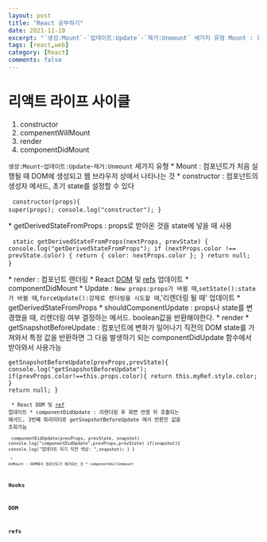 ```yaml
---
layout: post
title: "React 공부하기"
date: 2021-11-10
excerpt: "`생성:Mount`-`업데이트:Update`-`제거:Unmount` 세가지 유형 Mount : 컴포넌트가 처음 실행될 때 DOM에 생성되고 웹 브라우저 상에서 나타나는 것, constructor : 컴포넌트의 생성자 메서드, 초기 state를 설정할 수 있다"
tags: [react,web]
category: [React] 
comments: false
---
```


# 리액트 라이프 사이클
1. constructor
2. compenentWillMount
3. render
4. componentDidMount

`생성:Mount`-`업데이트:Update`-`제거:Unmount` 세가지 유형
	* Mount : 컴포넌트가 처음 실행될 때 DOM에 생성되고 웹 브라우저 상에서 나타나는 것
		* constructor : 컴포넌트의 생성자 메서드, 초기 state를 설정할 수 있다
			<pre>
                <code>constructor(props){
				    super(props);
					console.log("constructor");
				}</code>
            </pre>
        * getDerivedStateFromProps : props로 받아온 것을 state에 넣을 때 사용
			<pre>
                <code>static getDerivedStateFromProps(nextProps, prevState) {
    				console.log("getDerivedStateFromProps");
    				if (nextProps.color !== prevState.color) {
      					return { color: nextProps.color };
    				}
    				return null;
    			}</code>
            </pre>
		* render : 컴포넌트 렌더링
		* React [DOM](#DOM) 및 [refs](#refs) 업데이트
		* componentDidMount
    * Update : `New props:props가 바뀔 때`,`setState():state가 바뀔 때`,`forceUpdate():강제로 렌더링을 시도할 때`,'리렌더링 될 때' 업데이트
		* getDerivedStateFromProps
		* shouldComponentUpdate : props나 state를 변경했을 때, 리렌더링 여부 결정하는 메서드. boolean값을 반환해야한다. 
		* render
		* getSnapshotBeforeUpdate : 컴포넌트에 변화가 일어나기 직전의 DOM state를 가져와서 특정 값을 반환하면 그 다음 발생하기 되는 componentDidUpdate 함수에서 받아와서 사용가능
        <pre>
            <code>getSnapshotBeforeUpdate(prevProps,prevState){
						console.log("getSnapshotBeforeUpdate");
						if(prevProps.color!==this.props.color){
							return this.myRef.style.color;
						}
						return null;
                }<code>
        </pre>
		* React DOM 및 <a href="#ref">ref</a> 업데이트
		* componentDidUpdate : 리렌더링 후 화면 반영 뒤 호출되는 메서드, 3번째 파라미터로 getSnapshotBeforeUpdate 에서 반환한 값을 조회가능
		<pre>
            <code>componentDidUpdate(prevProps, prevState, snapshot)
					console.log("componentDidUpdate",prevProps,prevState)
					if(snapshot){
						console.log("업데이트 되기 직전 색상: ",snapshot);
					}
				}<code>
        </pre>
	* UnMount : DOM에서 컴포넌트가 제거되는 것
		* componentWillUnmount

## Hooks

## DOM

## <a name="ref">refs</ref>
